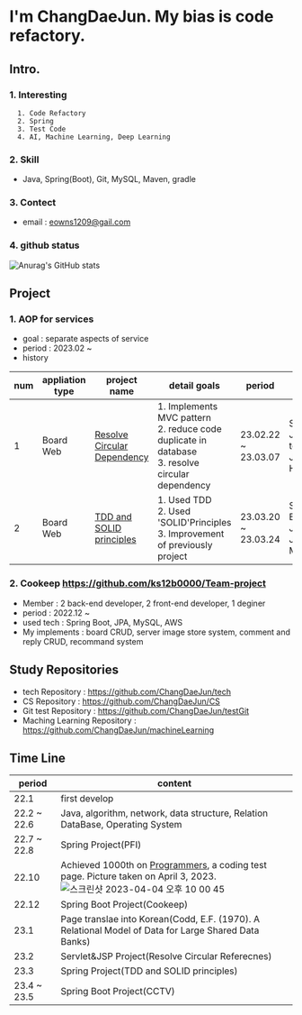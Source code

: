 # I'm ChangDaeJun. My bias is code refactory.

## Intro.

### 1. Interesting
```
  1. Code Refactory
  2. Spring
  3. Test Code
  4. AI, Machine Learning, Deep Learning
```
### 2. Skill
  * Java, Spring(Boot), Git, MySQL, Maven, gradle

### 3. Contect
* email : eowns1209@gail.com

### 4. github status
![Anurag's GitHub stats](https://github-readme-stats.vercel.app/api?username=ChangDaeJun&theme=dark&show_icons=true)

## Project
  
### 1. AOP for services
  * goal : separate aspects of service
  * period : 2023.02 ~ 
  * history

|num|appliation type|project name|detail goals|period|used tech|
|---|---|---|---|---|---|
|1|Board Web|[Resolve Circular Dependency](https://github.com/ChangDaeJun/Resolve-Circular-Dependency)|1. Implements MVC pattern <br> 2. reduce code duplicate in database <br> 3. resolve circular dependency|23.02.22 ~ 23.03.07|Servlet, JSP, tomcat, JDBC, H2|
|2|Board Web|[TDD and SOLID principles](https://github.com/ChangDaeJun/TDD-and-SOLID-principles)|1. Used TDD <br> 2. Used 'SOLID'Principles <br> 3. Improvement of previously project|23.03.20 ~ 23.03.24|Spring Boot, JPA, JSP, MySQL|

### 2. Cookeep <https://github.com/ks12b0000/Team-project>
  * Member :  2 back-end developer, 2 front-end developer, 1 deginer
  * period : 2022.12 ~
  * used tech : Spring Boot, JPA, MySQL, AWS
  * My implements : board CRUD, server image store system, comment and reply CRUD, recommand system
  
## Study Repositories
* tech Repository : https://github.com/ChangDaeJun/tech
* CS Repository : https://github.com/ChangDaeJun/CS
* Git test Repository : https://github.com/ChangDaeJun/testGit
* Maching Learning Repository : https://github.com/ChangDaeJun/machineLearning

## Time Line
|period|content|
|---|---|
|22.1|first develop|
|22.2 ~ 22.6|Java, algorithm, network, data structure, Relation DataBase, Operating System|
|22.7 ~ 22.8|Spring Project(PFI)|
|22.10|Achieved 1000th on [Programmers](https://programmers.co.kr/), a coding test page. Picture taken on April 3, 2023. </br> ![스크린샷 2023-04-04 오후 10 00 45](https://user-images.githubusercontent.com/97227920/229799819-02fa86a3-61de-487c-866d-d55d7a85f947.png)|
|22.12|Spring Boot Project(Cookeep)|
|23.1| Page translae into Korean(Codd, E.F. (1970). A Relational Model of Data for Large Shared Data Banks)|
|23.2|Servlet&JSP Project(Resolve Circular Referecnes)|
|23.3|Spring Project(TDD and SOLID principles)|
|23.4 ~ 23.5 | Spring Boot Project(CCTV)|
